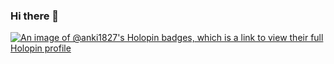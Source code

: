 ### Hi there 👋
[![An image of @anki1827's Holopin badges, which is a link to view their full Holopin profile](https://holopin.me/anki1827)](https://holopin.io/@anki1827)

<!--
**Ankita1827/Ankita1827** is a ✨ _special_ ✨ repository because its `README.md` (this file) appears on your GitHub profile.

Here are some ideas to get you started:

- 🔭 I’m currently working on ...
- 🌱 I’m currently learning ...
- 👯 I’m looking to collaborate on ...
- 🤔 I’m looking for help with ...
- 💬 Ask me about ...
- 📫 How to reach me: ...
- 😄 Pronouns: ...
- ⚡ Fun fact: ...
-->
